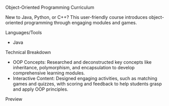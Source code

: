 Object-Oriented Programming Curriculum

New to Java, Python, or C++? This user-friendly course introduces object-oriented programming through engaging modules and games.

Languages/Tools
- Java

Technical Breakdown
- OOP Concepts: Researched and deconstructed key concepts like inheritance, polymorphism, and encapsulation to develop comprehensive learning modules.
- Interactive Content: Designed engaging activities, such as matching games and quizzes, with scoring and feedback to help students grasp and apply OOP principles.

Preview
